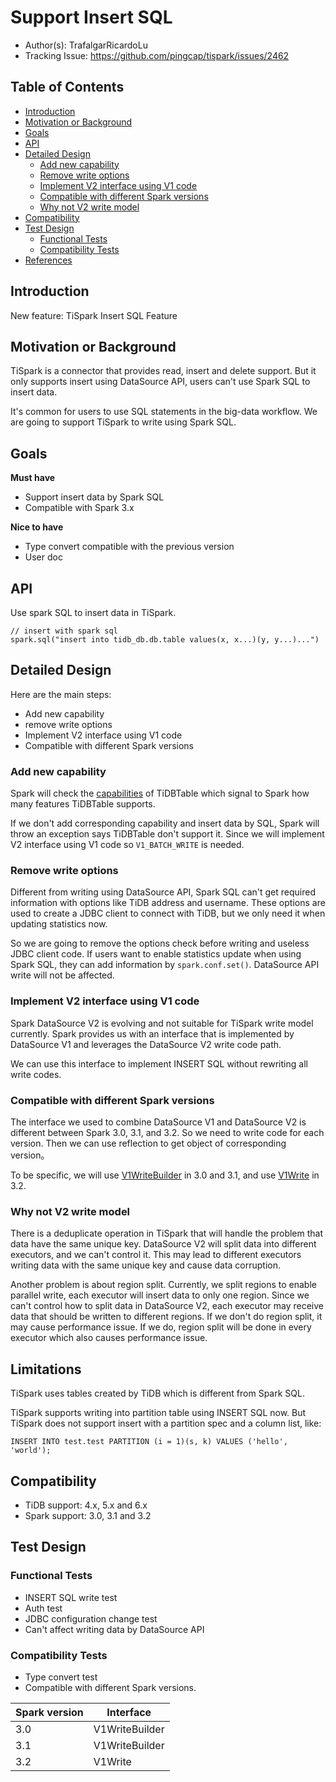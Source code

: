 # Support Insert SQL 

- Author(s): TrafalgarRicardoLu
- Tracking Issue: https://github.com/pingcap/tispark/issues/2462

## Table of Contents
- [Introduction](#introduction)
- [Motivation or Background](#motivation-or-background)
- [Goals](#goals)
- [API](#api)
- [Detailed Design](#detailed-design)
  * [Add new capability](#add-new-capability)
  * [Remove write options](#remove-write-options)
  * [Implement V2 interface using V1 code](#implement-v2-interface-using-v1-code)
  * [Compatible with different Spark versions](#compatible-with-different-spark-versions)
  * [Why not V2 write model](#why-not-v2-write-model)
- [Compatibility](#compatibility)
- [Test Design](#test-design)
  * [Functional Tests](#functional-tests)
  * [Compatibility Tests](#compatibility-tests)
- [References](#references)

## Introduction

New feature: TiSpark Insert SQL Feature

## Motivation or Background

TiSpark is a connector that provides read, insert and delete support.
But it only supports insert using DataSource API, users can't use Spark SQL to insert data.

It's common for users to use SQL statements in the big-data workflow. We are going to support TiSpark to
write using Spark SQL.

## Goals
**Must have**
- Support insert data by Spark SQL
- Compatible with Spark 3.x

**Nice to have**
- Type convert compatible with the previous version
- User doc

## API
Use spark SQL to insert data in TiSpark.
```
// insert with spark sql
spark.sql("insert into tidb_db.db.table values(x, x...)(y, y...)...")
```

## Detailed Design
Here are the main steps:
- Add new capability
- remove write options
- Implement V2 interface using V1 code
- Compatible with different Spark versions

### Add new capability
Spark will check the [capabilities](https://github.com/apache/spark/blob/0494dc90af48ce7da0625485a4dc6917a244d580/sql/catalyst/src/main/java/org/apache/spark/sql/connector/catalog/TableCapability.java)
of TiDBTable which signal to Spark how many features TiDBTable supports. 

If we don't add corresponding capability and insert data by SQL, Spark will throw an exception says TiDBTable don't support it.
Since we will implement V2 interface using V1 code so `V1_BATCH_WRITE` is needed.

### Remove write options
Different from writing using DataSource API, Spark SQL can't get required information with options like TiDB address and username.
These options are used to create a JDBC client to connect with TiDB, but we only need it when updating statistics now.

So we are going to remove the options check before writing and useless JDBC client code.
If users want to enable statistics update when using Spark SQL, they can add information by `spark.conf.set()`.
DataSource API write will not be affected.

### Implement V2 interface using V1 code
Spark DataSource V2 is evolving and not suitable for TiSpark write model currently.
Spark provides us with an interface that is implemented by DataSource V1 and leverages the DataSource V2 write code path.

We can use this interface to implement INSERT SQL without rewriting all write codes.

### Compatible with different Spark versions
The interface we used to combine DataSource V1 and DataSource V2 is different between
Spark 3.0, 3.1, and 3.2. So we need to write code for each version. Then we can use reflection to get object of
corresponding version。

To be specific, we will use [V1WriteBuilder](https://github.com/apache/spark/blob/branch-3.0/sql/core/src/main/java/org/apache/spark/sql/connector/write/V1WriteBuilder.java) in 3.0 and 3.1, and use [V1Write](https://github.com/apache/spark/blob/1a42aa5bd44e7524bb55463bbd85bea782715834/sql/core/src/main/java/org/apache/spark/sql/connector/write/V1Write.java) in 3.2.

### Why not V2 write model
There is a deduplicate operation in TiSpark that will handle the problem that data have the same unique key.
DataSource V2 will split data into different executors, and we can't control it. This may lead to different
executors writing data with the same unique key and cause data corruption.

Another problem is about region split. Currently, we split regions to enable parallel write, each executor will insert data to only one
region. Since we can't control how to split data in DataSource V2, each executor may receive data that
should be written to different regions. If we don't do region split, it may cause performance issue. If we do, region split will be
done in every executor which also causes performance issue.

## Limitations

TiSpark uses tables created by TiDB which is different from Spark SQL. 

TiSpark supports writing into partition table using INSERT SQL now.
But TiSpark does not support insert with a partition spec and a column list, like:

`INSERT INTO test.test PARTITION (i = 1)(s, k) VALUES ('hello', 'world');`

## Compatibility
- TiDB support: 4.x, 5.x and 6.x
- Spark support: 3.0, 3.1 and 3.2

## Test Design

### Functional Tests
- INSERT SQL write test
- Auth test
- JDBC configuration change test
- Can't affect writing data by DataSource API

### Compatibility Tests
- Type convert test
- Compatible with different Spark versions.

| Spark version | Interface      |
|---------------|----------------|
| 3.0           | V1WriteBuilder | 
| 3.1           | V1WriteBuilder |
| 3.2           | V1Write        | 


